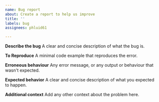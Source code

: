 ```yaml
---
name: Bug report
about: Create a report to help us improve
title: ''
labels: bug
assignees: phluid61

---
```


**Describe the bug**
A clear and concise description of what the bug is.

**To Reproduce**
A minimal code example that reproduces the error.

**Erroneous behaviour**
Any error message, or any output or behaviour that wasn't expected.

**Expected behavior**
A clear and concise description of what you expected to happen.

**Additional context**
Add any other context about the problem here.
